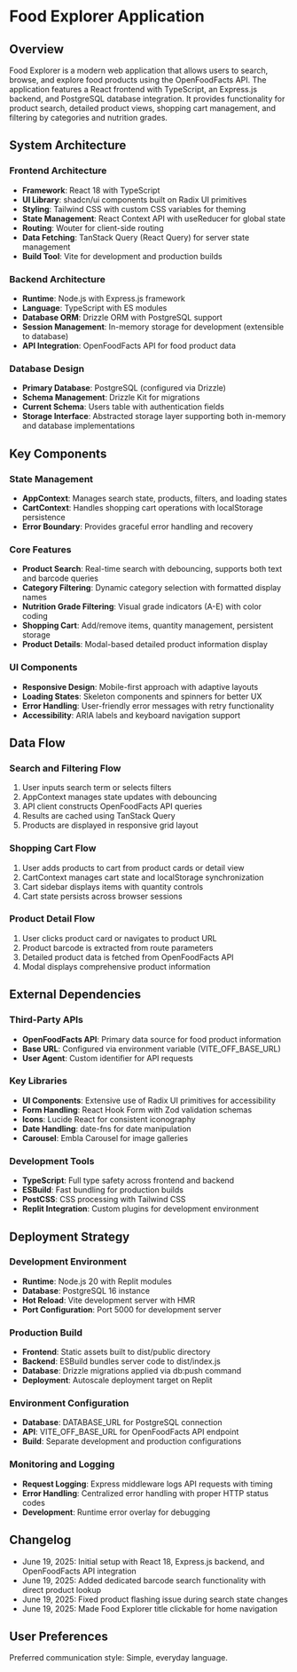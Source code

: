 # Food Explorer Application

## Overview

Food Explorer is a modern web application that allows users to search, browse, and explore food products using the OpenFoodFacts API. The application features a React frontend with TypeScript, an Express.js backend, and PostgreSQL database integration. It provides functionality for product search, detailed product views, shopping cart management, and filtering by categories and nutrition grades.

## System Architecture

### Frontend Architecture
- **Framework**: React 18 with TypeScript
- **UI Library**: shadcn/ui components built on Radix UI primitives
- **Styling**: Tailwind CSS with custom CSS variables for theming
- **State Management**: React Context API with useReducer for global state
- **Routing**: Wouter for client-side routing
- **Data Fetching**: TanStack Query (React Query) for server state management
- **Build Tool**: Vite for development and production builds

### Backend Architecture
- **Runtime**: Node.js with Express.js framework
- **Language**: TypeScript with ES modules
- **Database ORM**: Drizzle ORM with PostgreSQL support
- **Session Management**: In-memory storage for development (extensible to database)
- **API Integration**: OpenFoodFacts API for food product data

### Database Design
- **Primary Database**: PostgreSQL (configured via Drizzle)
- **Schema Management**: Drizzle Kit for migrations
- **Current Schema**: Users table with authentication fields
- **Storage Interface**: Abstracted storage layer supporting both in-memory and database implementations

## Key Components

### State Management
- **AppContext**: Manages search state, products, filters, and loading states
- **CartContext**: Handles shopping cart operations with localStorage persistence
- **Error Boundary**: Provides graceful error handling and recovery

### Core Features
- **Product Search**: Real-time search with debouncing, supports both text and barcode queries
- **Category Filtering**: Dynamic category selection with formatted display names
- **Nutrition Grade Filtering**: Visual grade indicators (A-E) with color coding
- **Shopping Cart**: Add/remove items, quantity management, persistent storage
- **Product Details**: Modal-based detailed product information display

### UI Components
- **Responsive Design**: Mobile-first approach with adaptive layouts
- **Loading States**: Skeleton components and spinners for better UX
- **Error Handling**: User-friendly error messages with retry functionality
- **Accessibility**: ARIA labels and keyboard navigation support

## Data Flow

### Search and Filtering Flow
1. User inputs search term or selects filters
2. AppContext manages state updates with debouncing
3. API client constructs OpenFoodFacts API queries
4. Results are cached using TanStack Query
5. Products are displayed in responsive grid layout

### Shopping Cart Flow
1. User adds products to cart from product cards or detail view
2. CartContext manages cart state and localStorage synchronization
3. Cart sidebar displays items with quantity controls
4. Cart state persists across browser sessions

### Product Detail Flow
1. User clicks product card or navigates to product URL
2. Product barcode is extracted from route parameters
3. Detailed product data is fetched from OpenFoodFacts API
4. Modal displays comprehensive product information

## External Dependencies

### Third-Party APIs
- **OpenFoodFacts API**: Primary data source for food product information
- **Base URL**: Configured via environment variable (VITE_OFF_BASE_URL)
- **User Agent**: Custom identifier for API requests

### Key Libraries
- **UI Components**: Extensive use of Radix UI primitives for accessibility
- **Form Handling**: React Hook Form with Zod validation schemas
- **Icons**: Lucide React for consistent iconography
- **Date Handling**: date-fns for date manipulation
- **Carousel**: Embla Carousel for image galleries

### Development Tools
- **TypeScript**: Full type safety across frontend and backend
- **ESBuild**: Fast bundling for production builds
- **PostCSS**: CSS processing with Tailwind CSS
- **Replit Integration**: Custom plugins for development environment

## Deployment Strategy

### Development Environment
- **Runtime**: Node.js 20 with Replit modules
- **Database**: PostgreSQL 16 instance
- **Hot Reload**: Vite development server with HMR
- **Port Configuration**: Port 5000 for development server

### Production Build
- **Frontend**: Static assets built to dist/public directory
- **Backend**: ESBuild bundles server code to dist/index.js
- **Database**: Drizzle migrations applied via db:push command
- **Deployment**: Autoscale deployment target on Replit

### Environment Configuration
- **Database**: DATABASE_URL for PostgreSQL connection
- **API**: VITE_OFF_BASE_URL for OpenFoodFacts API endpoint
- **Build**: Separate development and production configurations

### Monitoring and Logging
- **Request Logging**: Express middleware logs API requests with timing
- **Error Handling**: Centralized error handling with proper HTTP status codes
- **Development**: Runtime error overlay for debugging

## Changelog

- June 19, 2025: Initial setup with React 18, Express.js backend, and OpenFoodFacts API integration
- June 19, 2025: Added dedicated barcode search functionality with direct product lookup
- June 19, 2025: Fixed product flashing issue during search state changes
- June 19, 2025: Made Food Explorer title clickable for home navigation

## User Preferences

Preferred communication style: Simple, everyday language.